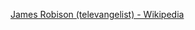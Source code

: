 ﻿[James Robison (televangelist) - Wikipedia](https://en.wikipedia.org/wiki/James_Robison_(televangelist))